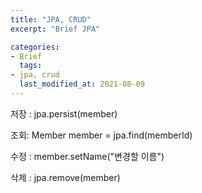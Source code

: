 ```yaml
---
title: "JPA, CRUD"
excerpt: "Brief JPA"

categories:
- Brief
  tags:
- jpa, crud
  last_modified_at: 2021-08-09
---
```

저장 : jpa.persist(member)

조회: Member member = jpa.find(memberId)

수정 : member.setName("변경할 이름")

삭제 : jpa.remove(member)

